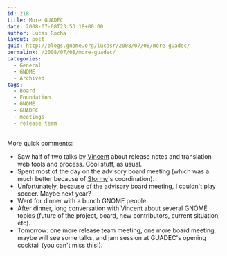 ```yaml
---
id: 218
title: More GUADEC
date: 2008-07-08T23:53:18+00:00
author: Lucas Rocha
layout: post
guid: http://blogs.gnome.org/lucasr/2008/07/08/more-guadec/
permalink: /2008/07/08/more-guadec/
categories:
  - General
  - GNOME
  - Archived
tags:
  - Board
  - Foundation
  - GNOME
  - GUADEC
  - meetings
  - release team
---
```

More quick comments:

  * Saw half of two talks by [Vincent](http://www.vuntz.net/journal/) about
  release notes and translation web tools and process. Cool stuff, as usual.
  * Spent most of the day on the advisory board meeting (which was a much
  better because of [Stormy](http://www.stormyscorner.com/)'s
  coordination).
  * Unfortunately, because of the advisory board meeting, I couldn't play
  soccer. Maybe next year?
  * Went for dinner with a bunch GNOME people.
  * After dinner, long conversation with Vincent about several GNOME topics
  (future of the project, board, new contributors, current situation, etc).
  * Tomorrow: one more release team meeting, one more board meeting, maybe will
  see some talks, and jam session at GUADEC's opening cocktail (you can't miss
  this!).

